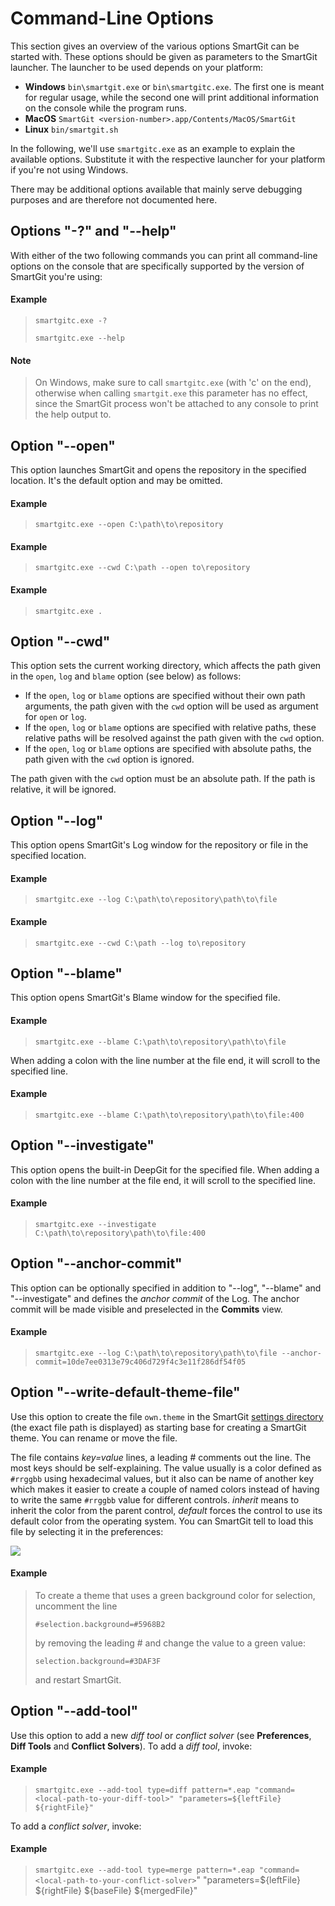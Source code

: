 # Command-Line Options

This section gives an overview of the various options SmartGit can be started with. These options should be given as parameters to the SmartGit launcher. The launcher to be used depends on your platform:

- **Windows** `bin\smartgit.exe` or `bin\smartgitc.exe`. The first one is meant for regular usage, while the second one will print additional information on the console while the program runs.
- **MacOS** `SmartGit <version-number>.app/Contents/MacOS/SmartGit`
- **Linux** `bin/smartgit.sh`

In the following, we'll use `smartgitc.exe` as an example to explain the available options. Substitute it with the respective launcher for your platform if you're not using Windows.

There may be additional options available that mainly serve debugging purposes and are therefore not documented here.

## Options "-?" and "--help"

With either of the two following commands you can print all command-line options on the console that are specifically supported by the version of SmartGit you're using:

#### Example

> `smartgitc.exe -?`
>
>`smartgitc.exe --help`

#### Note

> On Windows, make sure to call `smartgitc.exe` (with 'c' on the end), otherwise when calling `smartgit.exe` this parameter has no effect, since the SmartGit process won't be attached to any console to print the help output to.

## Option "--open"

This option launches SmartGit and opens the repository in the specified location. It's the default option and may be omitted.

#### Example

> `smartgitc.exe --open C:\path\to\repository`

#### Example

> `smartgitc.exe --cwd C:\path --open to\repository`

#### Example

> `smartgitc.exe .`

## Option "--cwd"

This option sets the current working directory, which affects the path given in the `open`, `log` and `blame` option (see below) as follows:

- If the `open`, `log` or `blame` options are specified without their own path arguments, the path given with the `cwd` option will be used as argument for `open` or `log`.
- If the `open`, `log` or `blame` options are specified with relative paths, these relative paths will be resolved against the path given with the `cwd` option.
- If the `open`, `log` or `blame` options are specified with absolute paths, the path given with the `cwd` option is ignored.

The path given with the `cwd` option must be an absolute path. If the path is relative, it will be ignored.

## Option "--log"

This option opens SmartGit's Log window for the repository or file in the specified location.

#### Example

> `smartgitc.exe --log C:\path\to\repository\path\to\file`

#### Example

> `smartgitc.exe --cwd C:\path --log to\repository`

## Option "--blame"

This option opens SmartGit's Blame window for the specified file.

#### Example

> `smartgitc.exe --blame C:\path\to\repository\path\to\file`

When adding a colon with the line number at the file end, it will scroll to the specified line.

#### Example

> `smartgitc.exe --blame C:\path\to\repository\path\to\file:400`

## Option "--investigate"

This option opens the built-in DeepGit for the specified file. When adding a colon with the line number at the file end, it will scroll to the specified line.

#### Example

> `smartgitc.exe --investigate C:\path\to\repository\path\to\file:400`

## Option "--anchor-commit"

This option can be optionally specified in addition to "--log", "--blame" and "--investigate" and defines the *anchor commit* of the Log. The anchor commit will be made visible and preselected in the **Commits** view.

#### Example

> `smartgitc.exe --log C:\path\to\repository\path\to\file --anchor-commit=10de7ee0313e79c406d729f4c3e11f286df54f05`

## Option "--write-default-theme-file"

Use this option to create the file `own.theme` in the SmartGit [settings directory](VM-Options.md) (the exact file path is displayed) as starting base for creating a SmartGit theme. You can rename or move the file.

The file contains *key=value* lines, a leading \# comments out the line. The most keys should be self-explaining. The value usually is a color defined as `#rrggbb` using hexadecimal values, but it also can be name of another key which makes it easier to create a couple of named colors instead of having to write the same `#rrggbb` value for different controls.
*inherit* means to inherit the color from the parent control, *default* forces the control to use its default color from the operating system. You can SmartGit tell to load this file by selecting it in the preferences:

![](attachments/53215487/53215488.png)

#### Example

> To create a theme that uses a green background color for selection, uncomment the line
>
>`#selection.background=#5968B2`
>
>by removing the leading \# and change the value to a green value:
>
>`selection.background=#3DAF3F`
>
>and restart SmartGit.

## Option "--add-tool"

Use this option to add a new *diff tool* or *conflict solver* (see **Preferences**, **Diff Tools** and **Conflict Solvers**). To add a *diff tool*, invoke:

#### Example

> `smartgitc.exe --add-tool type=diff pattern=*.eap "command=<local-path-to-your-diff-tool>" "parameters=${leftFile} ${rightFile}"`

To add a *conflict solver*, invoke:

#### Example

> `smartgitc.exe --add-tool type=merge pattern=*.eap "command=<local-path-to-your-conflict-solver>`" "parameters=${leftFile} ${rightFile} ${baseFile} ${mergedFile}"  
